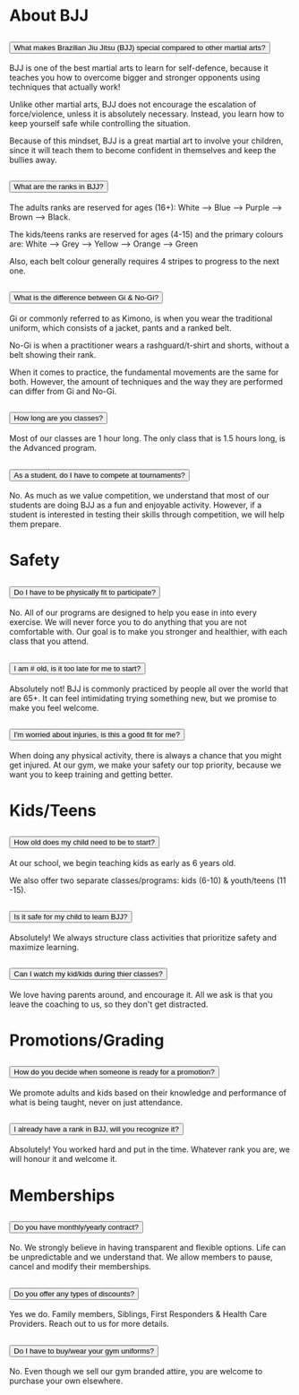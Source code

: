 <div class="container py-5 px-4 p-lg-5">
  <h1 class="fw-bold">
    About BJJ
  </h1>

<div class="accordion" id="accordionExample">
  <div class="accordion-item">
    <h2 class="accordion-header" id="headingOne">
      <button class="accordion-button fw-bold" type="button" data-bs-toggle="collapse" data-bs-target="#collapseOne" aria-expanded="true" aria-controls="collapseOne">
        What makes Brazilian Jiu Jitsu (BJJ) special compared to other martial arts?
      </button>
    </h2>
    <div id="collapseOne" class="accordion-collapse collapse show" aria-labelledby="headingOne" data-bs-parent="#accordionExample">
      <div class="accordion-body">
        <p>
          BJJ is one of the best martial arts to learn for self-defence, because it teaches you how to overcome bigger and stronger opponents using techniques that actually work! 
        </p>
        <p>
Unlike other martial arts, BJJ does not encourage the escalation of force/violence, unless it is absolutely necessary. Instead, you learn how to keep yourself safe while controlling the situation.
        </p>
        <p>
Because of this mindset, BJJ is a great martial art to involve your children, since it will teach them to become confident in themselves and keep the bullies away.
        </p>
      </div>
    </div>
  </div>
  <div class="accordion-item">
    <h2 class="accordion-header" id="headingTwo">
      <button class="accordion-button fw-bold collapsed" type="button" data-bs-toggle="collapse" data-bs-target="#collapseTwo" aria-expanded="false" aria-controls="collapseTwo">
        What are the ranks in BJJ?
      </button>
    </h2>
    <div id="collapseTwo" class="accordion-collapse collapse" aria-labelledby="headingTwo" data-bs-parent="#accordionExample">
      <div class="accordion-body">
        <p>
         The adults ranks are reserved for ages (16+): White --> Blue --> Purple --> Brown --> Black.
        </p>
        <p>
         The kids/teens ranks are reserved for ages (4-15) and the primary colours are: White --> Grey -->  Yellow --> Orange --> Green</p>
        <p>
         Also, each belt colour generally requires 4 stripes to progress to the next one.
        </p>
      </div>
    </div>
  </div>
  <div class="accordion-item">
    <h2 class="accordion-header" id="headingThree">
      <button class="accordion-button fw-bold collapsed" type="button" data-bs-toggle="collapse" data-bs-target="#collapseThree" aria-expanded="false" aria-controls="collapseThree">
        What is the difference between Gi & No-Gi?
      </button>
    </h2>
    <div id="collapseThree" class="accordion-collapse collapse" aria-labelledby="headingThree" data-bs-parent="#accordionExample">
      <div class="accordion-body">
        <p>
          Gi or commonly referred to as Kimono, is when you wear the traditional uniform, which consists of a jacket, pants and a ranked belt.
        </p>
        <p>
          No-Gi is when a practitioner wears a rashguard/t-shirt and shorts, without a belt showing their rank.
        </p>
        <p>
          When it comes to practice, the fundamental movements are the same for both. However, the amount of techniques and the way they are performed can differ from Gi and No-Gi.
        </p>
      </div>
    </div>
  </div>
  <div class="accordion-item">
    <h2 class="accordion-header" id="headingFour">
      <button class="accordion-button fw-bold collapsed" type="button" data-bs-toggle="collapse" data-bs-target="#collapseFour" aria-expanded="false" aria-controls="collapseFour">
        How long are you classes?
      </button>
    </h2>
    <div id="collapseFour" class="accordion-collapse collapse" aria-labelledby="headingFour" data-bs-parent="#accordionExample">
      <div class="accordion-body">
        Most of our classes are 1 hour long. The only class that is 1.5 hours long, is the Advanced program.
      </div>
    </div>
  </div>
  <div class="accordion-item">
    <h2 class="accordion-header" id="headingFive">
      <button class="accordion-button fw-bold collapsed" type="button" data-bs-toggle="collapse" data-bs-target="#collapseFive" aria-expanded="false" aria-controls="collapseFive">
        As a student, do I have to compete at tournaments?
      </button>
    </h2>
    <div id="collapseFive" class="accordion-collapse collapse" aria-labelledby="headingFive" data-bs-parent="#accordionExample">
      <div class="accordion-body">
        No. As much as we value competition, we understand that most of our students are doing BJJ as a fun and enjoyable activity. However, if a student is interested in testing their skills through competition, we will help them prepare.
      </div>
    </div>
  </div>
</div>  
<div class="container py-5 px-4 p-lg-5">
  <h1 class="fw-bold">
    Safety
  </h1>
</div>  
  <div class="accordion-item">
    <h2 class="accordion-header" id="headingSix">
      <button class="accordion-button fw-bold collapsed" type="button" data-bs-toggle="collapse" data-bs-target="#collapseSix" aria-expanded="false" aria-controls="collapseSix">
        Do I have to be physically fit to participate?
      </button>
    </h2>
    <div id="collapseSix" class="accordion-collapse collapse" aria-labelledby="headingSix" data-bs-parent="#accordionExample">
      <div class="accordion-body">
        No. All of our programs are designed to help you ease in into every exercise. We will never force you to do anything that you are not comfortable with. Our goal is to make you stronger and healthier, with each class that you attend.
      </div>
    </div>
  </div>
  <div class="accordion-item">
    <h2 class="accordion-header" id="headingSeven">
      <button class="accordion-button fw-bold collapsed" type="button" data-bs-toggle="collapse" data-bs-target="#collapseSeven" aria-expanded="false" aria-controls="collapseSeven">
        I am # old, is it too late for me to start?
      </button>
    </h2>
    <div id="collapseSeven" class="accordion-collapse collapse" aria-labelledby="headingSeven" data-bs-parent="#accordionExample">
      <div class="accordion-body">
        Absolutely not! BJJ is commonly practiced by people all over the world that are 65+. It can feel intimidating trying something new, but we promise to make you feel welcome.
      </div>
    </div>
  </div>
  <div class="accordion-item">
    <h2 class="accordion-header" id="headingEight">
      <button class="accordion-button fw-bold collapsed" type="button" data-bs-toggle="collapse" data-bs-target="#collapseEight" aria-expanded="false" aria-controls="collapseEight">
        I'm worried about injuries, is this a good fit for me?
      </button>
    </h2>
    <div id="collapseEight" class="accordion-collapse collapse" aria-labelledby="headingEight" data-bs-parent="#accordionExample">
      <div class="accordion-body">
        When doing any physical activity, there is always a chance that you might get injured. At our gym, we make your safety our top priority, because we want you to keep training and getting better. 
      </div>
    </div>
  </div>
<div class="container py-5 px-4 p-lg-5">
  <h1 class="fw-bold">
    Kids/Teens
  </h1>
</div>    
  <div class="accordion-item">
    <h2 class="accordion-header" id="headingNine">
      <button class="accordion-button fw-bold collapsed" type="button" data-bs-toggle="collapse" data-bs-target="#collapseNine" aria-expanded="false" aria-controls="collapseNine">
        How old does my child need to be to start?
      </button>
    </h2>
    <div id="collapseNine" class="accordion-collapse collapse" aria-labelledby="headingNine" data-bs-parent="#accordionExample">
      <div class="accordion-body">
        <p>
        At our school, we begin teaching kids as early as 6 years old.
        </p> 
        <p> 
        We also offer two separate classes/programs: kids (6-10) & youth/teens (11 -15).
        </p>
      </div>
    </div>
  </div>
  <div class="accordion-item">
    <h2 class="accordion-header" id="headingTen">
      <button class="accordion-button fw-bold collapsed" type="button" data-bs-toggle="collapse" data-bs-target="#collapseTen" aria-expanded="false" aria-controls="collapseTen">
        Is it safe for my child to learn BJJ?
      </button>
    </h2>
    <div id="collapseTen" class="accordion-collapse collapse" aria-labelledby="headingTen" data-bs-parent="#accordionExample">
      <div class="accordion-body">
        Absolutely! We always structure class activities that prioritize safety and maximize learning.
      </div>
    </div>
  </div>
  <div class="accordion-item">
    <h2 class="accordion-header" id="headingEleven">
      <button class="accordion-button fw-bold collapsed" type="button" data-bs-toggle="collapse" data-bs-target="#collapseEleven" aria-expanded="false" aria-controls="collapseEleven">
        Can I watch my kid/kids during thier classes?
      </button>
    </h2>
    <div id="collapseEleven" class="accordion-collapse collapse" aria-labelledby="headingEleven" data-bs-parent="#accordionExample">
      <div class="accordion-body">
        We love having parents around, and encourage it. All we ask is that you leave the coaching to us, so they don't get distracted.
      </div>
    </div>
  </div>
</div>  
<div class="container py-5 px-4 p-lg-5">
  <h1 class="fw-bold">
    Promotions/Grading
  </h1>
</div>    
  <div class="accordion-item">
    <h2 class="accordion-header" id="headingTwelve">
      <button class="accordion-button fw-bold collapsed" type="button" data-bs-toggle="collapse" data-bs-target="#collapseTwelve" aria-expanded="false" aria-controls="collapseTwelve">
        How do you decide when someone is ready for a promotion?
      </button>
    </h2>
    <div id="collapseTwelve" class="accordion-collapse collapse" aria-labelledby="headingTwelve" data-bs-parent="#accordionExample">
      <div class="accordion-body">
        We promote adults and kids based on their knowledge and performance of what is being taught, never on just attendance.
      </div>
    </div>
  </div>
  <div class="accordion-item">
    <h2 class="accordion-header" id="headingThirteen">
      <button class="accordion-button fw-bold collapsed" type="button" data-bs-toggle="collapse" data-bs-target="#collapseThirteen" aria-expanded="false" aria-controls="collapseThirteen">
        I already have a rank in BJJ, will you recognize it?
      </button>
    </h2>
    <div id="collapseThirteen" class="accordion-collapse collapse" aria-labelledby="headingThirteen" data-bs-parent="#accordionExample">
      <div class="accordion-body">
        Absolutely! You worked hard and put in the time. Whatever rank you are, we will honour it and welcome it.
      </div>
    </div>
  </div>
</div>  
<div class="container py-5 px-4 p-lg-5">
  <h1 class="fw-bold">
    Memberships
  </h1>
</div>    
  <div class="accordion-item">
    <h2 class="accordion-header" id="headingFourteen">
      <button class="accordion-button fw-bold collapsed" type="button" data-bs-toggle="collapse" data-bs-target="#collapseFourteen" aria-expanded="false" aria-controls="collapseFourteen">
        Do you have monthly/yearly contract?
      </button>
    </h2>
    <div id="collapseFourteen" class="accordion-collapse collapse" aria-labelledby="headingFourteen" data-bs-parent="#accordionExample">
      <div class="accordion-body">
        No. We strongly believe in having transparent and flexible options. Life can be unpredictable and we understand that. We allow members to pause, cancel and modify their memberships.
      </div>
    </div>
  </div>
  <div class="accordion-item">
    <h2 class="accordion-header" id="headingFifteen">
      <button class="accordion-button fw-bold collapsed" type="button" data-bs-toggle="collapse" data-bs-target="#collapseFifteen" aria-expanded="false" aria-controls="collapseFifteen">
        Do you offer any types of discounts?
      </button>
    </h2>
    <div id="collapseFifteen" class="accordion-collapse collapse" aria-labelledby="headingFifteen" data-bs-parent="#accordionExample">
      <div class="accordion-body">
        Yes we do. Family members, Siblings, First Responders & Health Care Providers. Reach out to us for more details.
      </div>
    </div>
  </div>
  <div class="accordion-item">
    <h2 class="accordion-header" id="headingSixteen">
      <button class="accordion-button fw-bold collapsed" type="button" data-bs-toggle="collapse" data-bs-target="#collapseSixteen" aria-expanded="false" aria-controls="collapseSixteen">
        Do I have to buy/wear your gym uniforms?
      </button>
    </h2>
    <div id="collapseSixteen" class="accordion-collapse collapse" aria-labelledby="headingSixteen" data-bs-parent="#accordionExample">
      <div class="accordion-body">
        No. Even though we sell our gym branded attire, you are welcome to purchase your own elsewhere.
      </div>
    </div>
  </div>
</div> 
